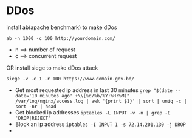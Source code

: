 # DDos

install ab(apache benchmark) to make dDos
```shell
ab -n 1000 -c 100 http://yourdomain.com/
```
* n ==> number of request
* c ==> concurrent request

OR install siege to make dDos attack
```shell
siege -v -c 1 -r 100 https://www.domain.gov.bd/
```

* Get most requested ip address in last 30 minutes `grep "$(date --date='10 minutes ago' +\\[%d/%b/%Y:%H:%M)" /var/log/nginx/access.log | awk '{print $1}' | sort | uniq -c | sort -nr | head`
* Get blocked ip addresses `iptables -L INPUT -v -n | grep -E 'DROP|REJECT'`
* Block an ip address `iptables -I INPUT 1 -s 72.14.201.130 -j DROP`
* 


